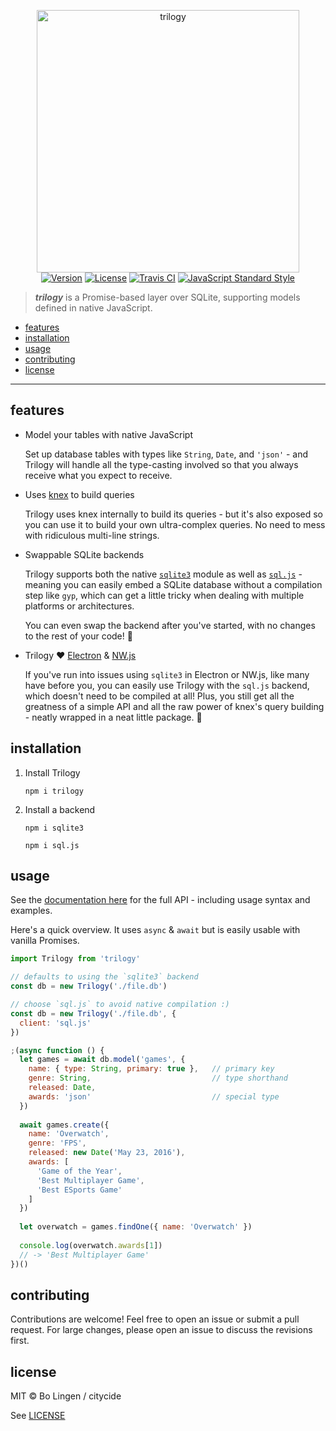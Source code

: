 <p align="center">
  <img src="https://rawgit.com/citycide/trilogy/master/media/logo.svg" width="420" alt="trilogy">
  <br>
  <a href="https://www.npmjs.com/package/trilogy"><img src="https://img.shields.io/npm/v/trilogy.svg?style=flat-square" alt="Version"></a>
  <a href="https://www.npmjs.com/package/trilogy"><img src="https://img.shields.io/npm/l/trilogy.svg?style=flat-square" alt="License"></a>
  <a href="https://travis-ci.org/citycide/trilogy"><img src="https://img.shields.io/travis/citycide/trilogy.svg?style=flat-square" alt="Travis CI"></a>
  <a href="https://standardjs.com"><img src="https://img.shields.io/badge/code%20style-standard-brightgreen.svg?style=flat-square" alt="JavaScript Standard Style"></a>
</p>

> ***trilogy*** is a Promise-based layer over SQLite, supporting models defined in native JavaScript.

- [features](#features)
- [installation](#installation)
- [usage](#usage)
- [contributing](#contributing)
- [license](#license)

---

## features

- Model your tables with native JavaScript

  Set up database tables with types like `String`, `Date`, and `'json'` - and
  Trilogy will handle all the type-casting involved so that you always receive
  what you expect to receive.

- Uses [knex][knex] to build queries

  Trilogy uses knex internally to build its queries - but it's also exposed so
  you can use it to build your own ultra-complex queries. No need to mess with
  ridiculous multi-line strings.

- Swappable SQLite backends

  Trilogy supports both the native [`sqlite3`][sqlite3] module as well as
  [`sql.js`][sqljs] - meaning you can easily embed a SQLite database without a
  compilation step like `gyp`, which can get a little tricky when dealing with
  multiple platforms or architectures.
  
  You can even swap the backend after you've started, with no changes to the rest
  of your code! :tada:
  
- Trilogy :heart: [Electron][electron] & [NW.js][nwjs]

  If you've run into issues using `sqlite3` in Electron or NW.js, like many
  have before you, you can easily use Trilogy with the `sql.js` backend, which
  doesn't need to be compiled at all! Plus, you still get all the greatness of
  a simple API and all the raw power of knex's query building - neatly wrapped
  in a neat little package. :gift:

## installation

1. Install Trilogy

   ```console
   npm i trilogy
   ```
   
2. Install a backend

   ```console
   npm i sqlite3
   ```

   ```console
   npm i sql.js
   ```

## usage

See the [documentation here][docs] for the full API - including usage syntax
and examples.

Here's a quick overview. It uses `async` & `await` but is easily usable with
vanilla Promises.

```js
import Trilogy from 'trilogy'

// defaults to using the `sqlite3` backend
const db = new Trilogy('./file.db')

// choose `sql.js` to avoid native compilation :)
const db = new Trilogy('./file.db', {
  client: 'sql.js'
})

;(async function () {
  let games = await db.model('games', {
    name: { type: String, primary: true },   // primary key
    genre: String,                           // type shorthand
    released: Date,
    awards: 'json'                           // special type
  })
  
  await games.create({
    name: 'Overwatch',
    genre: 'FPS',
    released: new Date('May 23, 2016'),
    awards: [
      'Game of the Year',
      'Best Multiplayer Game',
      'Best ESports Game'
    ]
  })
  
  let overwatch = games.findOne({ name: 'Overwatch' })
  
  console.log(overwatch.awards[1])
  // -> 'Best Multiplayer Game'
})()
```

## contributing

Contributions are welcome! Feel free to open an issue or submit a
pull request. For large changes, please open an issue to discuss
the revisions first.

## license

MIT © Bo Lingen / citycide

See [LICENSE](LICENSE)

[sqlite3]: https://github.com/mapbox/sqlite3
[sqljs]: https://github.com/kripken/sql.js
[knex]: https://github.com/tgriesser/knex
[electron]: https://github.com/electron/electron
[nwjs]: https://github.com/nwjs/nw.js
[docs]: https://citycide.github.io/trilogy/#/api
